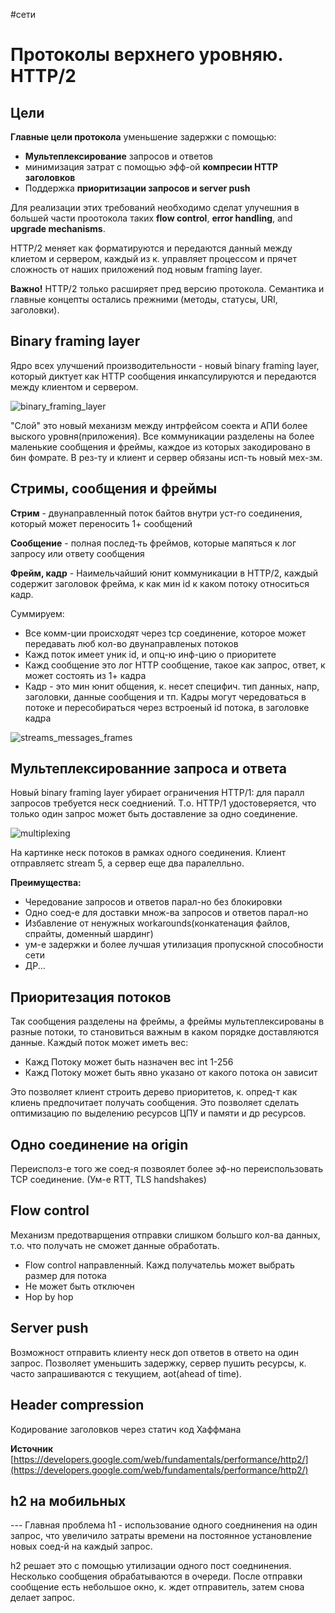 \#сети

# Протоколы верхнего уровняю. HTTP/2

## Цели

**Главные цели протокола** уменьшение задержки с помощью:
- **Мультеплексирование** запросов и ответов
- минимизация затрат с помощью эфф-ой **компресии HTTP заголовков**
- Поддержка **приоритизации запросов и server push**

Для реализации этих требований необходимо сделат улучешния в большей части проотокола таких **flow control**, **error handling**, and **upgrade mechanisms**.

HTTP/2 меняет как форматируются и передаются данный между клиетом и сервером, каждый из к. управляет процессом и прячет сложность от наших приложений под новым framing layer.

**Важно!** HTTP/2 только расширяет пред версию протокола. Семантика и главные концепты остались прежними (методы, статусы, URI, заголовки).

## Binary framing layer

Ядро всех улучшений производительности - новый binary framing layer, который диктует как  HTTP сообщения инкапсулируются и передаются между клиентом и сервером.

![binary_framing_layer](https://developers.google.com/web/fundamentals/performance/http2/images/binary_framing_layer01.svg)

"Слой" это новый механизм между интрфейсом соекта и АПИ более выского уровня(приложения). Все коммуникации разделены на более маленькие сообщения и фреймы, каждое из которых закодировано в бин фомрате. В рез-ту и клиент и сервер обязаны исп-ть новый мех-зм.

## Стримы, сообщения и фреймы

**Стрим** - двунаправленный поток байтов внутри уст-го соединения, который может переносить 1+ сообщений

**Сообщение** - полная послед-ть фреймов, которые мапяться к лог запросу или ответу сообщения

**Фрейм, кадр** - Наимельчайший юнит коммуникации в HTTP/2, каждый содержит заголовок фрейма, к как мин id к каком потоку относиться кадр.

Суммируем:
- Все комм-ции происходят через tcp соединение, которое может передавать люб кол-во двунаправленых потоков
- Кажд поток имеет уник id, и опц-ю инф-цию о приоритете
- Кажд сообщение это лог HTTP сообщение, такое как запрос, ответ, к может состоять из 1+ кадра
- Кадр - это мин юнит общения, к. несет специфич. тип данных, напр, заголовки, данные сообщения и тп. Кадры могут чередоваться в потоке и пересобираться через встроеный id потока, в заголовке кадра

![streams_messages_frames](https://developers.google.com/web/fundamentals/performance/http2/images/streams_messages_frames01.svg)

## Мультеплексированние запроса и ответа

Новый binary framing layer убирает ограничения HTTP/1: для паралл запросов требуется неск соедниений. Т.о. HTTP/1 удостоверяется, что только один запрос может быть доставление за одно соединение.

![multiplexing](https://developers.google.com/web/fundamentals/performance/http2/images/multiplexing01.svg)

На картинке неск потоков в рамках одного соединения. Клиент отправляетс stream 5, а сервер еще два паралелльно.

**Преимущества:**
- Чередование запросов и ответов парал-но без блокировки
- Одно соед-е для доставки множ-ва запросов и ответов парал-но
- Избавление от ненужных workarounds(конкатенация файлов, спрайты, доменный шардинг)
- ум-е задержки и более лучшая утилизация пропускной способности сети
- ДР...

## Приоритезация потоков

Так сообщения разделены на фреймы, а фреймы мультеплексированы в разные потоки, то становиться важным в каком порядке доставляются данные. Каждый поток может иметь вес:

- Кажд Потоку может быть назначен вес int 1-256
- Кажд Потоку может быть явно указано от какого потока он зависит

Это позволяет клиент строить дерево приоритетов, к. опред-т как клиень предпочитает получать сообщения. Это позволяет сделать оптимизацию по выделению ресурсов ЦПУ и памяти и др ресурсов.

## Одно соединение на origin

Переисполз-е того же соед-я позвоялет более эф-но переиспользовать TCP соединение. (Ум-е RTT, TLS handshakes)

## Flow control 
Механизм предотварщения отправки слишком большго кол-ва данных, т.о. что получать не сможет данные обработать.

- Flow control направленный. Кажд получательь может выбрать размер для потока
- Не может быть отключен
- Hop by hop

## Server push

Возможност отправить клиенту неск доп ответов в ответо на один запрос. Позволяет уменьшить задержку, сервер пушить ресурсы, к. часто запрашиваются с текущием, aot(ahead of time).

## Header compression

Кодирование заголовков через статич код Хаффмана

**Источник** 
[https://developers.google.com/web/fundamentals/performance/http2/](https://developers.google.com/web/fundamentals/performance/http2/)

## h2 на мобильных

--- Главная проблема h1 - использование одного соеднинения на один запрос, что увеличило затраты времени на постоянное установление новых соед-й на каждый запрос.

h2 решает это с помощью утилизации одного пост соеднинения. Несколько сообщения обрабатываются в очереди. После отправки сообщение есть небольшое окно, к. ждет отправитель, затем снова делает запрос.